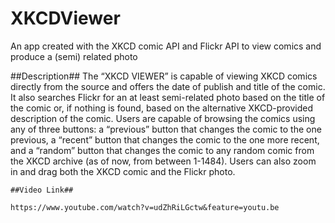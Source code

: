 # XKCDViewer
An app created with the XKCD comic API and Flickr API to view comics and produce a (semi) related photo


##Description##
	The “XKCD VIEWER” is capable of viewing XKCD comics directly from the source and offers the date of publish and title of the comic. It also searches Flickr for an at least semi-related photo based on the title of the comic or, if nothing is found, based on the alternative XKCD-provided description of the comic. Users are capable of browsing the comics using any of three buttons: a “previous” button that changes the comic to the one previous, a “recent” button that changes the comic to the one more recent, and a “random” button that changes the comic to any random comic from the XKCD archive (as of now, from between 1-1484). Users can also zoom in and drag both the XKCD comic and the Flickr photo.
	
	
	##Video Link##
	
	https://www.youtube.com/watch?v=udZhRiLGctw&feature=youtu.be

